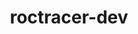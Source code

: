 ---
title: "roctracer-dev"
layout: cache
categories: [package, develop]
meta: {"versions": ["5.4.3"], "compilers": ["gcc@=11.4.0"], "oss": ["ubuntu20.04"], "platforms": ["linux"], "targets": ["x86_64_v3"], "stacks": ["e4s", "root"], "num_specs": 10, "num_specs_by_stack": {"root": 10, "e4s": 10}}
spec_details: [{"hash": "3wnfj4dzryptuyvhok7i6yx676dhbw62", "compiler": "gcc@=11.4.0", "versions": ["5.4.3"], "os": "ubuntu20.04", "platform": "linux", "target": "x86_64_v3", "variants": ["build_system=cmake", "build_type=Release", "generator=make", "~ipo", "patches=54e0203", "~rocm"], "stacks": ["root", "e4s"], "size": "-", "tarball": "https://binaries.spack.io/develop/build_cache/linux-ubuntu20.04-x86_64_v3/gcc-11.4.0/roctracer-dev-5.4.3/linux-ubuntu20.04-x86_64_v3-gcc-11.4.0-roctracer-dev-5.4.3-3wnfj4dzryptuyvhok7i6yx676dhbw62.spack"}, {"hash": "ndokbogqsasb7cyd4ez4ki3vhbtd77cm", "compiler": "gcc@=11.4.0", "versions": ["5.4.3"], "os": "ubuntu20.04", "platform": "linux", "target": "x86_64_v3", "variants": ["build_system=cmake", "build_type=Release", "generator=make", "~ipo", "patches=54e0203", "~rocm"], "stacks": ["root", "e4s"], "size": "-", "tarball": "https://binaries.spack.io/develop/build_cache/linux-ubuntu20.04-x86_64_v3/gcc-11.4.0/roctracer-dev-5.4.3/linux-ubuntu20.04-x86_64_v3-gcc-11.4.0-roctracer-dev-5.4.3-ndokbogqsasb7cyd4ez4ki3vhbtd77cm.spack"}, {"hash": "f4nukflu5dlhxasbidwcnvl4odq2moch", "compiler": "gcc@=11.4.0", "versions": ["5.4.3"], "os": "ubuntu20.04", "platform": "linux", "target": "x86_64_v3", "variants": ["build_system=cmake", "build_type=Release", "generator=make", "~ipo", "patches=54e0203", "~rocm"], "stacks": ["root", "e4s"], "size": "-", "tarball": "https://binaries.spack.io/develop/build_cache/linux-ubuntu20.04-x86_64_v3/gcc-11.4.0/roctracer-dev-5.4.3/linux-ubuntu20.04-x86_64_v3-gcc-11.4.0-roctracer-dev-5.4.3-f4nukflu5dlhxasbidwcnvl4odq2moch.spack"}, {"hash": "24k2txqjkubfj5pji3lgsxwxhqjqyou5", "compiler": "gcc@=11.4.0", "versions": ["5.4.3"], "os": "ubuntu20.04", "platform": "linux", "target": "x86_64_v3", "variants": ["build_system=cmake", "build_type=Release", "generator=make", "~ipo", "patches=54e0203", "~rocm"], "stacks": ["root", "e4s"], "size": "-", "tarball": "https://binaries.spack.io/develop/build_cache/linux-ubuntu20.04-x86_64_v3/gcc-11.4.0/roctracer-dev-5.4.3/linux-ubuntu20.04-x86_64_v3-gcc-11.4.0-roctracer-dev-5.4.3-24k2txqjkubfj5pji3lgsxwxhqjqyou5.spack"}, {"hash": "fwlbnfbwf4qp3ihygsggdbqerdn4kn2n", "compiler": "gcc@=11.4.0", "versions": ["5.4.3"], "os": "ubuntu20.04", "platform": "linux", "target": "x86_64_v3", "variants": ["build_system=cmake", "build_type=Release", "generator=make", "~ipo", "patches=54e0203", "~rocm"], "stacks": ["root", "e4s"], "size": "-", "tarball": "https://binaries.spack.io/develop/build_cache/linux-ubuntu20.04-x86_64_v3/gcc-11.4.0/roctracer-dev-5.4.3/linux-ubuntu20.04-x86_64_v3-gcc-11.4.0-roctracer-dev-5.4.3-fwlbnfbwf4qp3ihygsggdbqerdn4kn2n.spack"}, {"hash": "un4monjvg4hgv44ptdqzt3fdzosln24t", "compiler": "gcc@=11.4.0", "versions": ["5.4.3"], "os": "ubuntu20.04", "platform": "linux", "target": "x86_64_v3", "variants": ["build_system=cmake", "build_type=Release", "generator=make", "~ipo", "patches=54e0203", "~rocm"], "stacks": ["root", "e4s"], "size": "-", "tarball": "https://binaries.spack.io/develop/build_cache/linux-ubuntu20.04-x86_64_v3/gcc-11.4.0/roctracer-dev-5.4.3/linux-ubuntu20.04-x86_64_v3-gcc-11.4.0-roctracer-dev-5.4.3-un4monjvg4hgv44ptdqzt3fdzosln24t.spack"}, {"hash": "ga3ibpcemtosqxfjlxdrr4swcdhto6hs", "compiler": "gcc@=11.4.0", "versions": ["5.4.3"], "os": "ubuntu20.04", "platform": "linux", "target": "x86_64_v3", "variants": ["build_system=cmake", "build_type=Release", "generator=make", "~ipo", "patches=54e0203", "~rocm"], "stacks": ["root", "e4s"], "size": "-", "tarball": "https://binaries.spack.io/develop/build_cache/linux-ubuntu20.04-x86_64_v3/gcc-11.4.0/roctracer-dev-5.4.3/linux-ubuntu20.04-x86_64_v3-gcc-11.4.0-roctracer-dev-5.4.3-ga3ibpcemtosqxfjlxdrr4swcdhto6hs.spack"}, {"hash": "tklcvy4n4sq4fxfbtduzuhmm2mqjylsu", "compiler": "gcc@=11.4.0", "versions": ["5.4.3"], "os": "ubuntu20.04", "platform": "linux", "target": "x86_64_v3", "variants": ["build_system=cmake", "build_type=Release", "generator=make", "~ipo", "patches=54e0203", "~rocm"], "stacks": ["root", "e4s"], "size": "-", "tarball": "https://binaries.spack.io/develop/build_cache/linux-ubuntu20.04-x86_64_v3/gcc-11.4.0/roctracer-dev-5.4.3/linux-ubuntu20.04-x86_64_v3-gcc-11.4.0-roctracer-dev-5.4.3-tklcvy4n4sq4fxfbtduzuhmm2mqjylsu.spack"}, {"hash": "vw3o7hvoxhrdh7qlatycwuufcu5swfmh", "compiler": "gcc@=11.4.0", "versions": ["5.4.3"], "os": "ubuntu20.04", "platform": "linux", "target": "x86_64_v3", "variants": ["build_system=cmake", "build_type=Release", "generator=make", "~ipo", "patches=54e0203", "~rocm"], "stacks": ["root", "e4s"], "size": "-", "tarball": "https://binaries.spack.io/develop/build_cache/linux-ubuntu20.04-x86_64_v3/gcc-11.4.0/roctracer-dev-5.4.3/linux-ubuntu20.04-x86_64_v3-gcc-11.4.0-roctracer-dev-5.4.3-vw3o7hvoxhrdh7qlatycwuufcu5swfmh.spack"}, {"hash": "ojucxbt4bwtnczsn25s2vvrt5r6gu6sz", "compiler": "gcc@=11.4.0", "versions": ["5.4.3"], "os": "ubuntu20.04", "platform": "linux", "target": "x86_64_v3", "variants": ["build_system=cmake", "build_type=Release", "generator=make", "~ipo", "patches=54e0203", "~rocm"], "stacks": ["root", "e4s"], "size": "-", "tarball": "https://binaries.spack.io/develop/build_cache/linux-ubuntu20.04-x86_64_v3/gcc-11.4.0/roctracer-dev-5.4.3/linux-ubuntu20.04-x86_64_v3-gcc-11.4.0-roctracer-dev-5.4.3-ojucxbt4bwtnczsn25s2vvrt5r6gu6sz.spack"}]
---